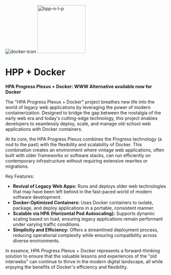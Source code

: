 ![docker-icon](https://github.com/user-attachments/assets/47a3dacd-d3b2-4bc5-847e-fc5f5324468d)
<img width="150" height="150" alt="hpp-n-l-p" src="https://github.com/user-attachments/assets/037ba583-720d-4b7c-8711-819f6335ca8c" />



# HPP + Docker
**HPA Progress Plexus + Docker: WWW Alternative available now for Docker**

The "HPA Progress Plexus + Docker" project breathes new life into the world of legacy web applications by leveraging the power of modern containerization. Designed to bridge the gap between the nostalgia of the early web era and today's cutting-edge technology, this project enables developers to seamlessly deploy, scale, and manage old-school web applications with Docker containers.

At its core, the HPA Progress Plexus combines the Progress technology (a nod to the past) with the flexibility and scalability of Docker. This combination creates an environment where vintage web applications, often built with older frameworks or software stacks, can run efficiently on contemporary infrastructure without requiring extensive rewrites or migrations.

Key Features:
- **Revival of Legacy Web Apps:** Runs and deploys older web technologies that may have been left behind in the fast-paced world of modern software development.
- **Docker-Optimized Containers:** Uses Docker containers to isolate, package, and deploy applications in a portable, consistent manner.
- **Scalable via HPA (Horizontal Pod Autoscaling):** Supports dynamic scaling based on load, ensuring legacy applications remain performant under varying traffic conditions.
- **Simplicity and Efficiency:** Offers a streamlined deployment process, reducing operational complexity while ensuring compatibility across diverse environments.

In essence, HPA Progress Plexus + Docker represents a forward-thinking solution to ensure that the valuable lessons and experiences of the "old interwebs" can continue to thrive in the modern digital landscape, all while enjoying the benefits of Docker's efficiency and flexibility.
